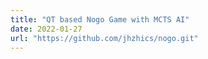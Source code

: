 ```yaml
---
title: "QT based Nogo Game with MCTS AI"
date: 2022-01-27
url: "https://github.com/jhzhics/nogo.git"
---
```

